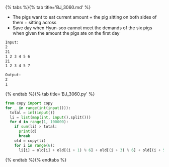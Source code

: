 {% tabs %}{% tab title='BJ_3060.md' %}

* The pigs want to eat current amount + the pig sitting on both sides of them + sitting across
* Save day when Hyun-soo cannot meet the demands of the six pigs when given the amount the pigs ate on the first day

```txt
Input:
2
21
1 2 3 4 5 6
21
1 2 3 4 5 7

Output:
2
1
```

{% endtab %}{% tab title='BJ_3060.py' %}

```py
from copy import copy
for _ in range(int(input())):
  total = int(input())
  li = list(map(int, input().split()))
  for d in range(1, 100000):
    if sum(li) > total:
      print(d)
      break
    old = copy(li)
    for i in range(6):
      li[i] = old[i] + old[(i + 1) % 6] + old[(i + 3) % 6] + old[(i + 5) % 6]
```

{% endtab %}{% endtabs %}
